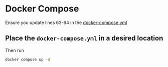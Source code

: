 # Docker Compose
Ensure you update lines 63-64 in the [docker-compose.yml](./docker-compose.yml)
## Place the `docker-compose.yml` in a desired location
Then run
```bash
docker compose up -d
```
